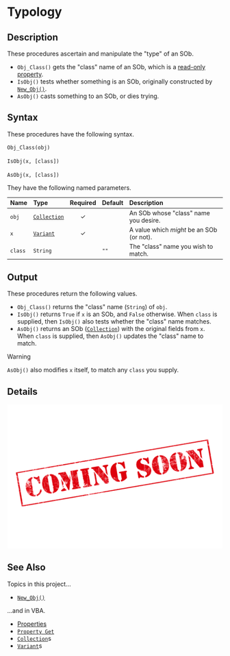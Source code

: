 # Typology #

## Description ##

These procedures ascertain and manipulate the "type" of an SOb.

  - `Obj_Class()` gets the "class" name of an SOb, which is a [read-only property][vba_prp_get].
  - `IsObj()` tests whether something is an SOb, originally constructed by [`New_Obj()`][sob_cre].
  - `AsObj()` casts something to an SOb, or dies trying.


## Syntax ##

These procedures have the following syntax.

```vba
Obj_Class(obj)

IsObj(x, [class])

AsObj(x, [class])
```

They have the following named parameters.

| Name    | Type                    | Required | Default | Description                               |
| :------ | :---------------------- | :------: | :------ | :---------------------------------------- |
| `obj`   | [`Collection`][vba_clx] | ✓        |         | An SOb whose "class" name you desire.     |
| `x`     | [`Variant`][vba_var]    | ✓        |         | A value which _might_ be an SOb (or not). |
| `class` | `String`                |          | `""`    | The "class" name you wish to match.       |


## Output ##

These procedures return the following values.

  - `Obj_Class()` returns the "class" name (`String`) of `obj`.
  - `IsObj()` returns `True` if `x` is an SOb, and `False` otherwise.  When `class` is supplied, then `IsObj()` also tests whether the "class" name matches.
  - `AsObj()` returns an SOb ([`Collection`][vba_clx]) with the original fields from `x`.  When `class` is supplied, then `AsObj()` updates the "class" name to match.

> [!WARNING]
> 
> `AsObj()` also modifies `x` itself, to match any `class` you supply.


## Details ##

![](../med/banner_unfinished.png)


## See Also ##

Topics in this project...

  - [`New_Obj()`][sob_cre]

...and in VBA.

  - [Properties][vba_prp]
  - [`Property Get`][vba_prp_get]
  - [`Collection`][vba_clx]s
  - [`Variant`][vba_var]s



  [vba_prp_get]: https://learn.microsoft.com/office/vba/language/reference/user-interface-help/property-get-statement
  [sob_cre]:     Creation.md
  [vba_clx]:     https://learn.microsoft.com/office/vba/language/reference/user-interface-help/collection-object
  [vba_var]:     https://learn.microsoft.com/office/vba/language/reference/user-interface-help/variant-data-type
  [vba_prp]:     https://learn.microsoft.com/office/vba/language/glossary/vbe-glossary#property
